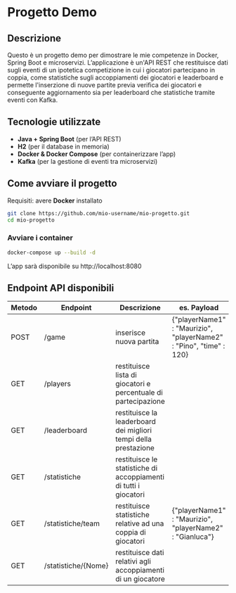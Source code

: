 # Progetto Demo

## Descrizione
Questo è un progetto demo per dimostrare le mie competenze in Docker, Spring Boot e microservizi.
L’applicazione è un'API REST che restituisce dati sugli eventi di un ipotetica competizione in cui i giocatori partecipano in coppia, come statistiche sugli accoppiamenti dei giocatori e leaderboard e permette l'inserzione di nuove partite previa verifica dei giocatori e conseguente aggiornamento sia per leaderboard che statistiche tramite eventi con Kafka.

## Tecnologie utilizzate
- **Java + Spring Boot** (per l’API REST)
- **H2** (per il database in memoria)
- **Docker & Docker Compose** (per containerizzare l’app)
- **Kafka** (per la gestione di eventi tra microservizi)

## Come avviare il progetto
Requisiti: avere **Docker** installato
```sh
git clone https://github.com/mio-username/mio-progetto.git
cd mio-progetto
```

### Avviare i container
```sh
docker-compose up --build -d
```
L’app sarà disponibile su http://localhost:8080

## Endpoint API disponibili

| Metodo | Endpoint            | Descrizione                                                      | es. Payload                                                          |
| ------ | ------------------- | ---------------------------------------------------------------- | -------------------------------------------------------------------- |
| POST   | /game               | inserisce nuova partita                                          | {"playerName1" : "Maurizio", "playerName2" : "Pino", "time" : 120}   |
| GET    | /players            | restituisce lista di giocatori e percentuale di partecipazione   |                                                                      |
| GET    | /leaderboard        | restituisce la leaderboard dei migliori tempi della prestazione  |                                                                      |
| GET    | /statistiche        | restituisce le statistiche di accoppiamenti di tutti i giocatori |                                                                      |
| GET    | /statistiche/team   | restituisce statistiche relative ad una coppia di giocatori      | {"playerName1" : "Maurizio", "playerName2" : "Gianluca"}             |
| GET    | /statistiche/{Nome} | restituisce dati relativi agli accoppiamenti di un giocatore     |                                                                      |
